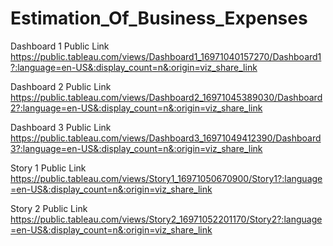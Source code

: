 # Estimation_Of_Business_Expenses


Dashboard 1 Public Link https://public.tableau.com/views/Dashboard1_16971040157270/Dashboard1?:language=en-US&:display_count=n&:origin=viz_share_link

Dashboard 2 Public Link https://public.tableau.com/views/Dashboard2_16971045389030/Dashboard2?:language=en-US&:display_count=n&:origin=viz_share_link

Dashboard 3 Public Link https://public.tableau.com/views/Dashboard3_16971049412390/Dashboard3?:language=en-US&:display_count=n&:origin=viz_share_link

Story 1 Public Link https://public.tableau.com/views/Story1_16971050670900/Story1?:language=en-US&:display_count=n&:origin=viz_share_link

Story 2 Public Link https://public.tableau.com/views/Story2_16971052201170/Story2?:language=en-US&:display_count=n&:origin=viz_share_link 
